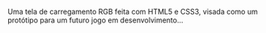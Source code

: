 Uma tela de carregamento RGB feita com HTML5 e CSS3, visada como um protótipo para um futuro jogo em desenvolvimento...

